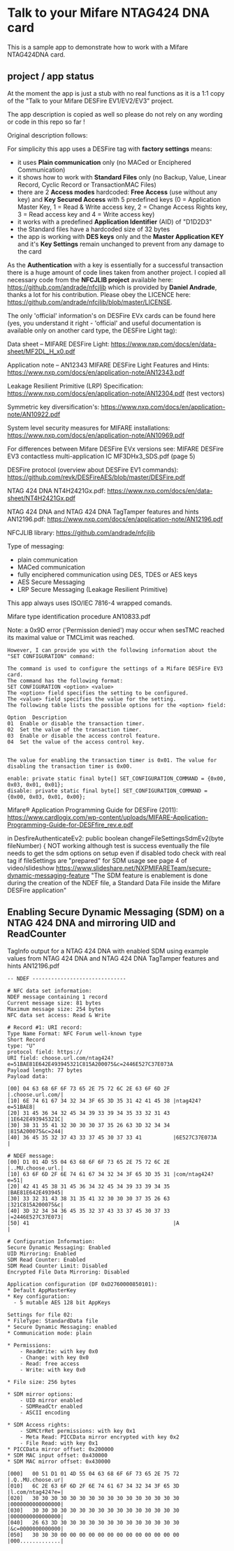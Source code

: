 # Talk to your Mifare NTAG424 DNA card

This is a sample app to demonstrate how to work with a Mifare NTAG424DNA card. 

## project / app status

At the moment the  app is just a stub with no real functions as it is a 1:1 copy 
of the "Talk to your Mifare DESFire EV1/EV2/EV3" project.

The app description is copied as well so please do not rely on any wording or code 
in this repo so far !


Original description follows:

For simplicity this app uses a DESFire tag with **factory settings** means:

- it uses **Plain communication** only (no MACed or Enciphered Communication)
- it shows how to work with **Standard Files** only (no Backup, Value, Linear Record, Cyclic Record or TransactionMAC Files)
- there are 2 **Access modes** hardcoded: **Free Access** (use without any key) and **Key Secured Access** with 5 predefined keys
  (0 = Application Master Key, 1 = Read & Write access key, 2 = Change Access Rights key, 3 = Read access key and 4 = Write access key)
- it works with a predefined **Application Identifier** (AID) of "D1D2D3"
- the  Standard files have a hardcoded size of 32 bytes
- the app is working with **DES keys** only and the **Master Application KEY** and it's **Key Settings** remain unchanged to prevent from any damage to the card

As the **Authentication** with a key is essentially for a successful transaction there is a huge amount of code lines taken from another 
project. I copied all necessary code from the **NFCJLIB project** available here: https://github.com/andrade/nfcjlib which is provided 
by **Daniel Andrade**, thanks a lot for his contribution. Please obey the LICENCE here: https://github.com/andrade/nfcjlib/blob/master/LICENSE.

The only 'official' information's on DESFire EVx cards can be found here (yes, you understand it right - 'official' and useful 
documentation is available only on another card type, the DESFire Light tag): 

Data sheet – MIFARE DESFire Light: https://www.nxp.com/docs/en/data-sheet/MF2DL_H_x0.pdf

Application note – AN12343 MIFARE DESFire Light Features and Hints: https://www.nxp.com/docs/en/application-note/AN12343.pdf

Leakage Resilient Primitive (LRP) Specification: https://www.nxp.com/docs/en/application-note/AN12304.pdf (test vectors)

Symmetric key diversification's: https://www.nxp.com/docs/en/application-note/AN10922.pdf

System level security measures for MIFARE installations: https://www.nxp.com/docs/en/application-note/AN10969.pdf

For differences between Mifare DESFire EVx versions see: MIFARE DESFire EV3 contactless multi-application IC MF3DHx3_SDS.pdf (page 5)

DESFire protocol (overview about DESFire EV1 commands): https://github.com/revk/DESFireAES/blob/master/DESFire.pdf

NTAG 424 DNA NT4H2421Gx.pdf: https://www.nxp.com/docs/en/data-sheet/NT4H2421Gx.pdf

NTAG 424 DNA and NTAG 424 DNA TagTamper features and hints AN12196.pdf: https://www.nxp.com/docs/en/application-note/AN12196.pdf

NFCJLIB library: https://github.com/andrade/nfcjlib

Type of messaging:
- plain communication
- MACed communication
- fully enciphered communication using DES, TDES or AES keys
- AES Secure Messaging
- LRP Secure Messaging (Leakage Resilient Primitive)

This app always uses ISO/IEC 7816-4 wrapped comands.  

Mifare type identification procedure AN10833.pdf

Note: a 0x9D error ('Permission denied') may occur when sesTMC reached its maximal value or TMCLimit was reached. 

```plaintext
However, I can provide you with the following information about the "SET CONFIGURATION" command:

The command is used to configure the settings of a Mifare DESFire EV3 card.
The command has the following format:
SET CONFIGURATION <option> <value>
The <option> field specifies the setting to be configured.
The <value> field specifies the value for the setting.
The following table lists the possible options for the <option> field:

Option	Description
01	Enable or disable the transaction timer.
02	Set the value of the transaction timer.
03	Enable or disable the access control feature.
04	Set the value of the access control key.


The value for enabling the transaction timer is 0x01. The value for disabling the transaction timer is 0x00.

enable: private static final byte[] SET_CONFIGURATION_COMMAND = {0x00, 0x03, 0x01, 0x01};
disable: private static final byte[] SET_CONFIGURATION_COMMAND = {0x00, 0x03, 0x01, 0x00};

```

Mifare® Application Programming Guide for DESFire (2011): https://www.cardlogix.com/wp-content/uploads/MIFARE-Application-Programming-Guide-for-DESFfire_rev.e.pdf


in DesfireAuthenticateEv2:
public boolean changeFileSettingsSdmEv2(byte fileNumber) {
NOT working although test is success
eventually the file needs to get the sdm options on setup even if disabled
todo check with real tag if fileSettings are "prepared" for SDM usage
see page 4 of video/slideshow https://www.slideshare.net/NXPMIFARETeam/secure-dynamic-messaging-feature
"The SDM feature is enablement is done during the creation of the NDEF file, a Standard Data File inside the Mifare DESFire application"

## Enabling Secure Dynamic Messaging (SDM) on a NTAG 424 DNA and mirroring UID and ReadCounter

TagInfo output for a NTAG 424 DNA with enabled SDM using example values from NTAG 424 DNA and NTAG 424 DNA TagTamper features and hints AN12196.pdf

```plaintext
-- NDEF ------------------------------

# NFC data set information:
NDEF message containing 1 record
Current message size: 81 bytes
Maximum message size: 254 bytes
NFC data set access: Read & Write

# Record #1: URI record:
Type Name Format: NFC Forum well-known type
Short Record
type: "U"
protocol field: https://
URI field: choose.url.com/ntag424?e=51BAE81E642E493945321C815A200075&c=2446E527C37E073A
Payload length: 77 bytes
Payload data:

[00] 04 63 68 6F 6F 73 65 2E 75 72 6C 2E 63 6F 6D 2F |.choose.url.com/|
[10] 6E 74 61 67 34 32 34 3F 65 3D 35 31 42 41 45 38 |ntag424?e=51BAE8|
[20] 31 45 36 34 32 45 34 39 33 39 34 35 33 32 31 43 |1E642E493945321C|
[30] 38 31 35 41 32 30 30 30 37 35 26 63 3D 32 34 34 |815A200075&c=244|
[40] 36 45 35 32 37 43 33 37 45 30 37 33 41          |6E527C37E073A   |

# NDEF message:
[00] D1 01 4D 55 04 63 68 6F 6F 73 65 2E 75 72 6C 2E |..MU.choose.url.|
[10] 63 6F 6D 2F 6E 74 61 67 34 32 34 3F 65 3D 35 31 |com/ntag424?e=51|
[20] 42 41 45 38 31 45 36 34 32 45 34 39 33 39 34 35 |BAE81E642E493945|
[30] 33 32 31 43 38 31 35 41 32 30 30 30 37 35 26 63 |321C815A200075&c|
[40] 3D 32 34 34 36 45 35 32 37 43 33 37 45 30 37 33 |=2446E527C37E073|
[50] 41                                              |A               |

# Configuration Information:
Secure Dynamic Messaging: Enabled
UID Mirroring: Enabled
SDM Read Counter: Enabled
SDM Read Counter Limit: Disabled
Encrypted File Data Mirroring: Disabled

Application configuration (DF 0xD2760000850101):
* Default AppMasterKey
* Key configuration:
  - 5 mutable AES 128 bit AppKeys
  
Settings for file 02:
* FileType: StandardData file
* Secure Dynamic Messaging: enabled
* Communication mode: plain

* Permissions:
	- ReadWrite: with key 0x0
	- Change: with key 0x0
	- Read: free access
	- Write: with key 0x0

* File size: 256 bytes

* SDM mirror options: 
	- UID mirror enabled
	- SDMReadCtr enabled
	- ASCII encoding

* SDM Access rights:
	- SDMCtrRet permissions: with key 0x1
	- Meta Read: PICCData mirror encrypted with key 0x2
	- File Read: with key 0x1
* PICCData mirror offset: 0x200000
* SDM MAC input offset: 0x430000
* SDM MAC mirror offset: 0x430000  

[000]   00 51 D1 01 4D 55 04 63 68 6F 6F 73 65 2E 75 72 |.Q..MU.choose.ur|
[010]   6C 2E 63 6F 6D 2F 6E 74 61 67 34 32 34 3F 65 3D |l.com/ntag424?e=|
[020]   30 30 30 30 30 30 30 30 30 30 30 30 30 30 30 30 |0000000000000000|
[030]   30 30 30 30 30 30 30 30 30 30 30 30 30 30 30 30 |0000000000000000|
[040]   26 63 3D 30 30 30 30 30 30 30 30 30 30 30 30 30 |&c=0000000000000|
[050]   30 30 30 00 00 00 00 00 00 00 00 00 00 00 00 00 |000.............|

```



